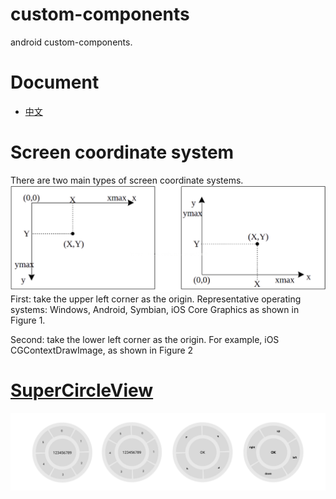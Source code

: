 # custom-components
android custom-components.

# Document
- [中文](https://github.com/xmaihh/custom-components/raw/master/README.md)

# Screen coordinate system
There are two main types of screen coordinate systems.
![cartesian_coordinate_system](https://github.com/xmaihh/custom-components/blob/master/arts/cartesian_coordinate_system.png)
 First: take the upper left corner as the origin.
  Representative operating systems:
  Windows, Android, Symbian,
 iOS Core Graphics as shown in Figure 1.

 Second: take the lower left corner as the origin.
 For example, iOS CGContextDrawImage, as shown in Figure 2

# [SuperCircleView](https://github.com/xmaihh/custom-components/raw/master/app/src/main/java/tp/custom_components/project/widget/SuperCircleView.java)
![SuperCircleView](https://github.com/xmaihh/custom-components/raw/master/arts/SuperCircleView.png)